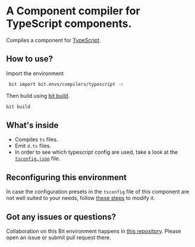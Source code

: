 # A Component compiler for TypeScript components.
Compiles a component for [TypeScript](https://www.typescriptlang.org/).

## How to use?

Import the environment
```bash
 bit import bit.envs/compilers/typescript -c
```

Then build using [bit build](https://docs.bitsrc.io/docs/cli-build.html).
 ```bash
 bit build
 ```
 
## What's inside
 - Compiles `ts` files.
 - Emit `d.ts` files.
 - In order to see which typescript config are used, take a look at the [`tsconfig.json`](https://bit.dev/bit/envs/compilers/typescript/~code#tsconfig.json) file.

## Reconfiguring this environment

In case the configuration presets in the `tsconfig` file of this component are not well suited to your needs, follow [these steps](https://discourse.bit.dev/t/can-i-modify-a-build-test-environments/28) to modify it.

## Got any issues or questions?

Collaboration on this Bit environment happens in [this repository](https://github.com/teambit/bit.envs). Please open an issue or submit pull request there.